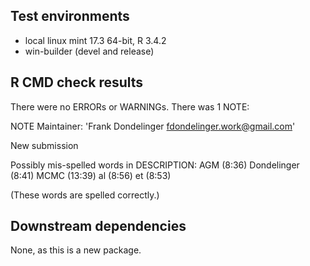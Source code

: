## Test environments
* local linux mint 17.3 64-bit, R 3.4.2
* win-builder (devel and release)

## R CMD check results
There were no ERRORs or WARNINGs. There was 1 NOTE:

NOTE
Maintainer: 'Frank Dondelinger <fdondelinger.work@gmail.com>'

New submission

Possibly mis-spelled words in DESCRIPTION:
  AGM (8:36)
  Dondelinger (8:41)
  MCMC (13:39)
  al (8:56)
  et (8:53)
  
(These words are spelled correctly.)

## Downstream dependencies
None, as this is a new package.